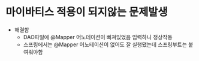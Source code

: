 # 마이바티스 적용이 되지않는 문제발생
 - 해결함 
   - DAO파일에 @Mapper 어노테이션이 빠져있었음 입력하니 정상작동
   - 스프링에서는 @Mapper 어노테이션이 없어도 잘 실행됐는데 스프링부트는 붙여줘야함
